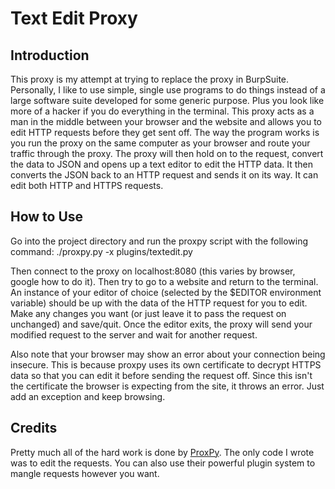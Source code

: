 Text Edit Proxy
===============

Introduction
------------
This proxy is my attempt at trying to replace the proxy in BurpSuite. Personally, I like to use simple, single use programs to do things instead of a large software suite developed for some generic purpose. Plus you look like more of a hacker if you do everything in the terminal. This proxy acts as a man in the middle between your browser and the website and allows you to edit HTTP requests before they get sent off. The way the program works is you run the proxy on the same computer as your browser and route your traffic through the proxy. The proxy will then hold on to the request, convert the data to JSON and opens up a text editor to edit the HTTP data. It then converts the JSON back to an HTTP request and sends it on its way. It can edit both HTTP and HTTPS requests.

How to Use
----------
Go into the project directory and run the proxpy script with the following command:
    ./proxpy.py -x plugins/textedit.py

Then connect to the proxy on localhost:8080 (this varies by browser, google how to do it). Then try to go to a website and return to the terminal. An instance of your editor of choice (selected by the $EDITOR environment variable) should be up with the data of the HTTP request for you to edit. Make any changes you want (or just leave it to pass the request on unchanged) and save/quit. Once the editor exits, the proxy will send your modified request to the server and wait for another request.

Also note that your browser may show an error about your connection being insecure. This is because proxpy uses its own certificate to decrypt HTTPS data so that you can edit it before sending the request off. Since this isn't the certificate the browser is expecting from the site, it throws an error. Just add an exception and keep browsing.

Credits
-------
Pretty much all of the hard work is done by [ProxPy](https://code.google.com/p/proxpy/). The only code I wrote was to edit the requests. You can also use their powerful plugin system to mangle requests however you want.